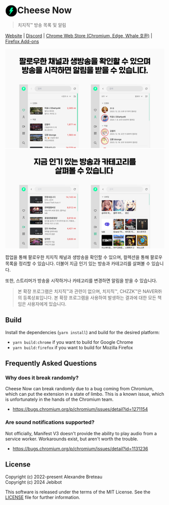 # <img src="public/icon-48.png" width="38" align="left" /> Cheese Now

> 치지직™ 방송 목록 및 알림

[Website](https://www.chz.app/) | [Discord](https://discord.gg/9kq3UNKAkz) | [Chrome Web Store (Chromium, Edge, Whale 호환)](https://chromewebstore.google.com/detail/cemmjndpjenafbjmafgjcpdnfafbkhee) | [Firefox Add-ons](https://addons.mozilla.org/addon/cheese-now/)

![스크린샷 1](./images/1.png)
![스크린샷 2](./images/2.png)

팝업을 통해 팔로우한 치지직 채널과 생방송을 확인할 수 있으며, 컬렉션을 통해 팔로우 목록을 정리할 수 있습니다. 더불어 지금 인기 있는 방송과 카테고리를 살펴볼 수 있습니다.

또한, 스트리머가 방송을 시작하거나 카테고리를 변경하면 알림을 받을 수 있습니다.

> 본 확장 프로그램은 치지직™과 관련이 없으며, 치지직™, CHZZK™은 NAVER㈜의 등록상표입니다. 본 확장 프로그램을 사용하여 발생하는 결과에 대한 모든 책임은 사용자에게 있습니다.

## Build

Install the dependencies (`yarn install`) and build for the desired platform:

- `yarn build:chrome` if you want to build for Google Chrome
- `yarn build:firefox` if you want to build for Mozilla Firefox

## Frequently Asked Questions

### Why does it break randomly?

Cheese Now can break randomly due to a bug coming from Chromium, which can put the extension in a state of limbo.
This is a known issue, which is unfortunately in the hands of the Chromium team.

- https://bugs.chromium.org/p/chromium/issues/detail?id=1271154

### Are sound notifications supported?

Not officially, Manifest V3 doesn't provide the ability to play audio from a service worker.
Workarounds exist, but aren't worth the trouble.

- https://bugs.chromium.org/p/chromium/issues/detail?id=1131236

## License

Copyright (c) 2022-present Alexandre Breteau<br />
Copyright (c) 2024 Jebibot

This software is released under the terms of the MIT License.
See the [LICENSE](LICENSE) file for further information.
